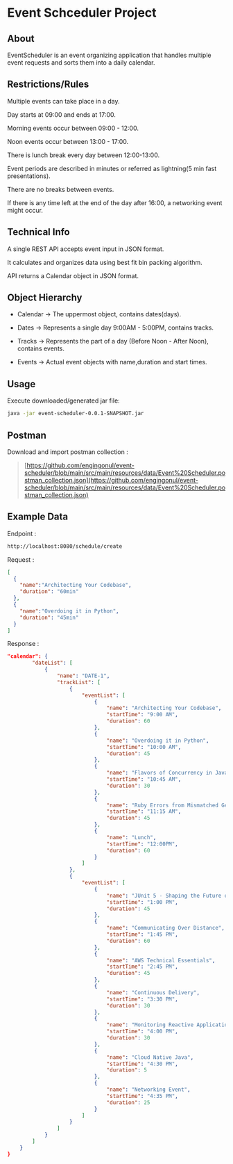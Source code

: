 # Event Schceduler Project

## About

EventScheduler is an event organizing application that handles multiple event requests and sorts them into a daily calendar.

## Restrictions/Rules

Multiple events can take place in a day.

Day starts at 09:00 and ends at 17:00.

Morning events occur between 09:00 - 12:00.

Noon events occur between 13:00 - 17:00.

There is lunch break every day between 12:00-13:00.

Event periods are described in minutes or referred as lightning(5 min fast presentations).

There are no breaks between events.

If there is any time left at the end of the day after 16:00, a networking event might occur.


## Technical Info

A single REST API accepts event input in JSON format.

It calculates and organizes data using best fit bin packing algorithm.

API returns a Calendar object in JSON format.

## Object Hierarchy

- Calendar -> The uppermost object, contains dates(days).

- Dates -> Represents a single day 9:00AM - 5:00PM, contains tracks.

- Tracks -> Represents the part of a day (Before Noon - After Noon), contains events.

- Events -> Actual event objects with name,duration and start times.


## Usage

Execute downloaded/generated jar file:

```bash
java -jar event-scheduler-0.0.1-SNAPSHOT.jar
```

## Postman

Download and import postman collection : 

>[https://github.com/engingonul/event-scheduler/blob/main/src/main/resources/data/Event%20Scheduler.postman_collection.json](https://github.com/engingonul/event-scheduler/blob/main/src/main/resources/data/Event%20Scheduler.postman_collection.json)

## Example Data

Endpoint : 
```sh
http://localhost:8080/schedule/create
```

Request : 
```json
[
  {
    "name":"Architecting Your Codebase",
    "duration": "60min"
  },
  {
    "name":"Overdoing it in Python",
    "duration": "45min"
  }
]
```

Response : 
```json
"calendar": {
        "dateList": [
            {
                "name": "DATE-1",
                "trackList": [
                    {
                        "eventList": [
                            {
                                "name": "Architecting Your Codebase",
                                "startTime": "9:00 AM",
                                "duration": 60
                            },
                            {
                                "name": "Overdoing it in Python",
                                "startTime": "10:00 AM",
                                "duration": 45
                            },
                            {
                                "name": "Flavors of Concurrency in Java",
                                "startTime": "10:45 AM",
                                "duration": 30
                            },
                            {
                                "name": "Ruby Errors from Mismatched Gem Versions",
                                "startTime": "11:15 AM",
                                "duration": 45
                            },
                            {
                                "name": "Lunch",
                                "startTime": "12:00PM",
                                "duration": 60
                            }
                        ]
                    },
                    {
                        "eventList": [
                            {
                                "name": "JUnit 5 - Shaping the Future of Testing on the JVM",
                                "startTime": "1:00 PM",
                                "duration": 45
                            },
                            {
                                "name": "Communicating Over Distance",
                                "startTime": "1:45 PM",
                                "duration": 60
                            },
                            {
                                "name": "AWS Technical Essentials",
                                "startTime": "2:45 PM",
                                "duration": 45
                            },
                            {
                                "name": "Continuous Delivery",
                                "startTime": "3:30 PM",
                                "duration": 30
                            },
                            {
                                "name": "Monitoring Reactive Applications",
                                "startTime": "4:00 PM",
                                "duration": 30
                            },
                            {
                                "name": "Cloud Native Java",
                                "startTime": "4:30 PM",
                                "duration": 5
                            },
                            {
                                "name": "Networking Event",
                                "startTime": "4:35 PM",
                                "duration": 25
                            }
                        ]
                    }
                ]
            }
        ]
    }
}
```



